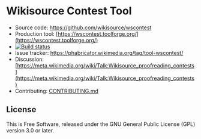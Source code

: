 Wikisource Contest Tool
=======================

* Source code: https://github.com/wikisource/wscontest
* Production tool: [https://wscontest.toolforge.org/](https://wscontest.toolforge.org/)
* [![Build status](https://github.com/wikisource/wscontest/actions/workflows/ci.yml/badge.svg)](https://github.com/wikisource/wscontest/actions/workflows/ci.yml)
* Issue tracker: https://phabricator.wikimedia.org/tag/tool-wscontest/
* Discussion: [https://meta.wikimedia.org/wiki/Talk:Wikisource_proofreading_contests](https://meta.wikimedia.org/wiki/Talk:Wikisource_proofreading_contests)
* Contributing: [CONTRIBUTING.md](./CONTRIBUTING.md)

## License

This is Free Software, released under the GNU General Public License (GPL) version 3.0 or later.
